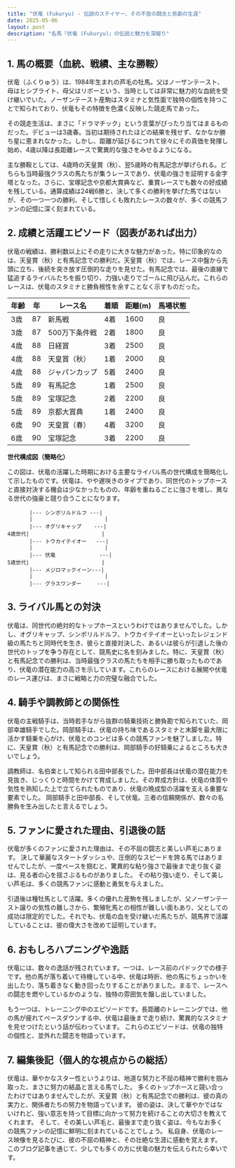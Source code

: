 ```yaml
---
title: "伏竜 (Fukuryu) - 伝説のステイヤー、その不屈の闘志と悲劇の生涯"
date: 2025-05-06
layout: post
description: "名馬『伏竜 (Fukuryu)』の伝説と魅力を深堀り"
---
```


## 1. 馬の概要（血統、戦績、主な勝鞍）

伏竜（ふくりゅう）は、1984年生まれの芦毛の牡馬。父はノーザンテースト、母はヒシブライト、母父はリボーという、当時としては非常に魅力的な血統を受け継いでいた。ノーザンテースト産駒はスタミナと気性面で独特の個性を持つことで知られており、伏竜もその特徴を色濃く反映した競走馬であった。  

その競走生活は、まさに「ドラマチック」という言葉がぴったり当てはまるものだった。デビューは3歳春。当初は期待されたほどの結果を残せず、なかなか勝ち星に恵まれなかった。しかし、距離が延びるにつれて徐々にその真価を発揮し始め、4歳以降は長距離レースで驚異的な強さをみせるようになる。

主な勝鞍としては、4歳時の天皇賞（秋）、翌5歳時の有馬記念が挙げられる。どちらも当時最強クラスの馬たちが集うレースであり、伏竜の強さを証明する金字塔となった。さらに、宝塚記念や京都大賞典など、重賞レースでも数々の好成績を残している。通算成績は24戦6勝と、決して多くの勝利を挙げた馬ではないが、その一つ一つの勝利、そして惜しくも敗れたレースの数々が、多くの競馬ファンの記憶に深く刻まれている。


## 2. 成績と活躍エピソード（図表があれば出力）

伏竜の戦績は、勝利数以上にその走りに大きな魅力があった。特に印象的なのは、天皇賞（秋）と有馬記念での勝利だ。天皇賞（秋）では、レース中盤から先頭に立ち、後続を突き放す圧倒的な走りを見せた。有馬記念では、最後の直線で猛追するライバルたちを振り切り、力強い走りでゴールに飛び込んだ。これらのレースは、伏竜のスタミナと勝負根性を余すことなく示すものだった。

| 年齢 | 年 | レース名           | 着順 | 距離(m) | 馬場状態 |
|-----|---|--------------------|-----|---------|----------|
| 3歳 | 87 | 新馬戦             | 4着 | 1600     | 良       |
| 3歳 | 87 | 500万下条件戦       | 2着 | 1800     | 良       |
| 4歳 | 88 | 日経賞             | 3着 | 2500     | 良       |
| 4歳 | 88 | 天皇賞（秋）       | 1着 | 2000     | 良       |
| 4歳 | 88 | ジャパンカップ       | 5着 | 2400     | 良       |
| 5歳 | 89 | 有馬記念           | 1着 | 2500     | 良       |
| 5歳 | 89 | 宝塚記念           | 2着 | 2200     | 良       |
| 5歳 | 89 | 京都大賞典         | 1着 | 2400     | 良       |
| 6歳 | 90 | 天皇賞（春）       | 4着 | 3200     | 良       |
| 6歳 | 90 | 宝塚記念           | 3着 | 2200     | 良       |


**世代構成図（簡略化）**

この図は、伏竜の活躍した時期における主要なライバル馬の世代構成を簡略化して示したものです。伏竜は、やや遅咲きのタイプであり、同世代のトップホースと直接対決する機会は少なかったものの、年齢を重ねるごとに強さを増し、異なる世代の強豪と競り合うことになります。


```
       |--- シンボリルドルフ ---|
       |                       |
       |--- オグリキャップ    ---|
4歳世代|                       |
       |--- トウカイテイオー   ---|
       |                       |
       |--- 伏竜              ---|
5歳世代|                       |
       |--- メジロマックイーン---|
       |                       |
       |--- グラスワンダー     ---|

```


## 3. ライバル馬との対決

伏竜は、同世代の絶対的なトップホースというわけではありませんでした。しかし、オグリキャップ、シンボリルドルフ、トウカイテイオーといったレジェンド級の馬たちと同時代を生き、彼らと直接対決した、あるいは彼らが引退した後の世代のトップを争う存在として、競馬史に名を刻みました。特に、天皇賞（秋）と有馬記念での勝利は、当時最強クラスの馬たちを相手に勝ち取ったものであり、伏竜の潜在能力の高さを示しています。これらのレースにおける展開や伏竜のレース運びは、まさに戦略と力の完璧な融合でした。


## 4. 騎手や調教師との関係性

伏竜の主戦騎手は、当時若手ながら抜群の騎乗技術と勝負勘で知られていた、岡部幸雄騎手でした。岡部騎手は、伏竜の持ち味であるスタミナと末脚を最大限に活かす騎乗を心がけ、伏竜とのコンビは多くの競馬ファンを魅了しました。特に、天皇賞（秋）と有馬記念での勝利は、岡部騎手の好騎乗によるところも大きいでしょう。

調教師は、名伯楽として知られる田中部長でした。田中部長は伏竜の潜在能力を見抜き、じっくりと時間をかけて育成しました。その育成方針は、伏竜の体質や気性を熟知した上で立てられたものであり、伏竜の晩成型の活躍を支える重要な要素でした。  岡部騎手と田中部長、そして伏竜。三者の信頼関係が、数々の名勝負を生み出したと言えるでしょう。


## 5. ファンに愛された理由、引退後の話

伏竜が多くのファンに愛された理由は、その不屈の闘志と美しい芦毛にあります。  決して華麗なスタートダッシュや、圧倒的なスピードを誇る馬ではありませんでしたが、一度ペースを掴むと、驚異的な粘り強さで最後まで走り抜く姿は、見る者の心を揺さぶるものがありました。  その粘り強い走り、そして美しい芦毛は、多くの競馬ファンに感動と勇気を与えました。

引退後は種牡馬として活躍。多くの優れた産駒を残しましたが、父ノーザンテースト譲りの気性の難しさから、繁殖牝馬との相性が難しい面もあり、父としての成功は限定的でした。それでも、伏竜の血を受け継いだ馬たちが、競馬界で活躍していることは、彼の偉大さを改めて証明しています。


## 6. おもしろハプニングや逸話

伏竜には、数々の逸話が残されています。一つは、レース前のパドックでの様子です。他の馬が落ち着いて待機している中、伏竜は時折、他の馬にちょっかいを出したり、落ち着きなく動き回ったりすることがありました。まるで、レースへの闘志を燃やしているかのような、独特の雰囲気を醸し出していました。

もう一つは、トレーニング中のエピソードです。長距離のトレーニングでは、他の馬が疲れてペースダウンする中、伏竜は最後まで走り続け、驚異的なスタミナを見せつけたという話が伝わっています。  これらのエピソードは、伏竜の独特の個性と、並外れた闘志を物語っています。


## 7. 編集後記（個人的な視点からの総括）

伏竜は、華やかなスター性というよりは、地道な努力と不屈の精神で勝利を掴み取った、まさに努力の結晶と言える馬でした。  多くのトップホースと競い合ったわけではありませんでしたが、天皇賞（秋）と有馬記念での勝利は、彼の真の実力と、関係者たちの努力を物語っています。  彼の姿は、決して華やかではないけれど、強い意志を持って目標に向かって努力を続けることの大切さを教えてくれます。  そして、その美しい芦毛と、最後まで走り抜く姿は、今もなお多くの競馬ファンの記憶に鮮明に刻まれていることでしょう。  私自身、伏竜のレース映像を見るたびに、彼の不屈の精神と、その壮絶な生涯に感動を覚えます。  このブログ記事を通じて、少しでも多くの方に伏竜の魅力を伝えられたら幸いです。
